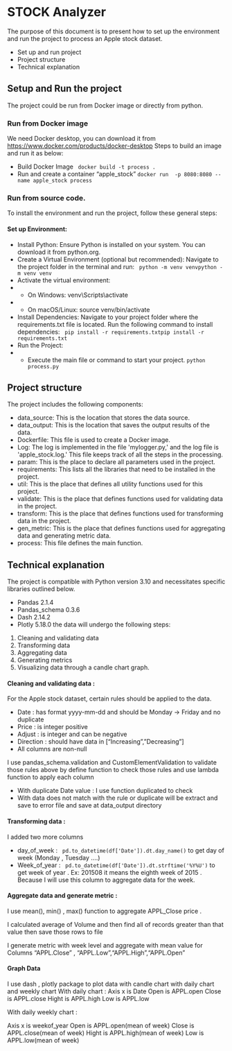 # STOCK Analyzer

The purpose of this document is to present how to set up the environment and run the project to process an Apple stock dataset.
- Set up and run project
- Project structure
- Technical explanation
## Setup and Run the project
The project could be run from Docker image or directly from python. 
### Run from Docker image
We need Docker desktop, you can download it from https://www.docker.com/products/docker-desktop
Steps to build an image and run it as below:
- Build Docker Image
``` docker build -t process .```
- Run and create a container “apple_stock”
``` docker run  -p 8080:8080 --name apple_stock process ```
### Run from source code.
To install the environment and run the project, follow these general steps:
#### Set up Environment:
- Install Python: Ensure Python is installed on your system. You can download it from python.org.
- Create a Virtual Environment (optional but recommended): Navigate to the  project folder in the terminal and run:
``` python -m venv venvpython -m venv venv```
- Activate the virtual environment:
- - On Windows: venv\Scripts\activate
- - On macOS/Linux: source venv/bin/activate
- Install Dependencies:
Navigate to your project folder where the requirements.txt file is located.
Run the following command to install dependencies:
``` pip install -r requirements.txtpip install -r requirements.txt```
- Run the Project:
- - Execute the main file or command to start your project. 
```python process.py```

## Project structure 
The project includes the following components:
- data_source: This is the location that stores the data source.
- data_output: This is the location that saves the output results of the data.
- Dockerfile: This file is used to create a Docker image.
- Log: The log is implemented in the file 'mylogger.py,' and the log file is 'apple_stock.log.' This file keeps track of all the steps in the processing.
- param: This is the place to declare all parameters used in the project.
- requirements: This lists all the libraries that need to be installed in the project.
- util: This is the place that defines all utility functions used for this project.
- validate: This is the place that defines functions used for validating data in the project.
- transform: This is the place that defines functions used for transforming data in the project.
- gen_metric: This is the place that defines functions used for aggregating data and generating metric data.
- process: This file defines the main function.
## Technical explanation 
The project is compatible with Python version 3.10 and necessitates specific libraries outlined below.
- Pandas 2.1.4
- Pandas_schema 0.3.6
- Dash 2.14.2
- Plotly 5.18.0
the data will undergo the following steps:
1. Cleaning and validating data
2. Transforming data
3. Aggregating data
4. Generating metrics
5. Visualizing data through a candle chart graph.


#### Cleaning and validating data :
For the Apple stock dataset, certain rules should be applied to the data.
- Date : has format yyyy-mm-dd and should be Monday → Friday and no duplicate
- Price : is integer positive
- Adjust : is integer and can be negative
- Direction : should have data in [“Increasing”,”Decreasing”] 
- All columns are non-null 

I use pandas_schema.validation and CustomElementValidation to validate those rules above by define function to check those rules and use lambda function to apply each column 
- With duplicate Date value : I use function duplicated to check 
- With data does not match with the rule or duplicate will be extract and save to error file and save at data_output directory 



#### Transforming data :

I added two more columns 
- day_of_week :  ``` pd.to_datetime(df['Date']).dt.day_name()``` to get day of week (Monday , Tuesday ….)
- Week_of_year : ``` pd.to_datetime(df['Date']).dt.strftime('%Y%U')``` to get week of year . Ex: 201508 it means the eighth week of 2015 . Because I will use this column to aggregate data for the week.





#### Aggregate data and generate metric :

I use mean(), min() , max() function to aggregate APPL_Close price .



I calculated average of  Volume and then find all of records greater than that value then save those rows to file 




I generate metric with week level and aggregate with mean value for 
Columns “APPL.Close” , “APPL.Low”,“APPL.High”,“APPL.Open”


#### Graph Data 

I use dash , plotly package to plot data with candle chart with daily chart and weekly chart 
With daily chart : 
Axis x is Date 
Open is APPL.open
Close is APPL.close
Hight is APPL.high
Low is APPL.low

With daily weekly chart :

Axis x is weekof_year 
Open is APPL.open(mean of week)
Close is APPL.close(mean of week)
Hight is APPL.high(mean of week)
Low is APPL.low(mean of week)


